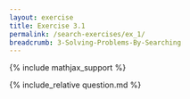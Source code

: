 ```yaml
---
layout: exercise
title: Exercise 3.1
permalink: /search-exercises/ex_1/
breadcrumb: 3-Solving-Problems-By-Searching
---
```


{% include mathjax_support %}

<div><i class="arrow-up loader" data-chapter="search-exercises" data-exercise="ex_1" data-rating="0"></i></div>
{% include_relative question.md %}
